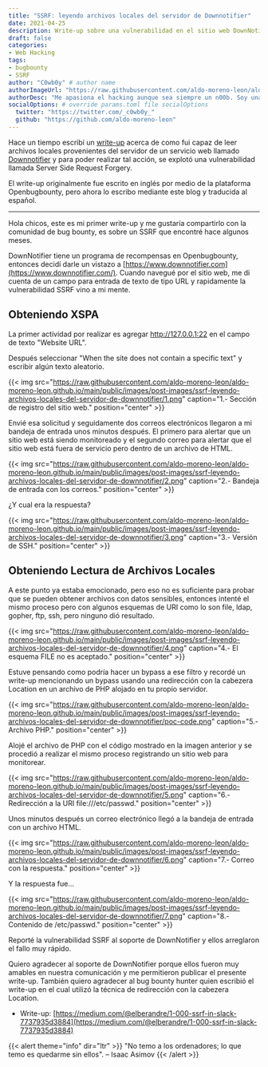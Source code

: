 ```yaml
---
title: "SSRF: leyendo archivos locales del servidor de Downnotifier"
date: 2021-04-25
description: Write-up sobre una vulnerabilidad en el sitio web DownNotifier
draft: false
categories:
- Web Hacking
tags:
- bugbounty
- SSRF
author: "C0wb0y" # author name
authorImageUrl: "https://raw.githubusercontent.com/aldo-moreno-leon/aldo-moreno-leon.github.io/main/public/images/post-images/desert-bunker/justice.jpg" # your image url. We use `authorImageUrl` first. If not set, we use `authorImage`.
authorDesc: "Me apasiona el hacking aunque sea siempre un n00b. Soy una persona extremadamente curiosa. Leer libros, ver películas y series, son solo algunos de tantos hobbies que disfruto hacer." # author description
socialOptions: # override params.toml file socialOptions
  twitter: "https://twitter.com/_c0wb0y_"
  github: "https://github.com/aldo-moreno-leon"
---
```


Hace un tiempo escribí un [write-up](https://www.openbugbounty.org/blog/leonmugen/ssrf-reading-local-files-from-downnotifier-server/) acerca de como fui capaz de leer archivos locales provenientes del servidor de un servicio web llamado [Downnotifier](https://www.downnotifier.com/) y para poder realizar tal acción, se explotó una vulnerabilidad llamada Server Side Request Forgery.

El write-up originalmente fue escrito en inglés por medio de la plataforma Openbugbounty, pero ahora lo escribo mediante este blog y traducida al español.
<!--more-->
---

Hola chicos, este es mi primer write-up y me gustaría compartirlo con la comunidad de bug bounty, es sobre un SSRF que encontré hace algunos meses.

DownNotifier tiene un programa de recompensas en Openbugbounty, entonces decidí darle un vistazo a [https://www.downnotifier.com](https://www.downnotifier.com/). Cuando navegué por el sitio web, me di cuenta de un campo para entrada de texto de tipo URL y rapidamente la vulnerabilidad SSRF vino a mi mente.

## Obteniendo XSPA

La primer actividad por realizar es agregar http://127.0.0.1:22 en el campo de texto "Website URL".

Después seleccionar "When the site does not contain a specific text" y escribir algún texto aleatorio.

{{< img src="https://raw.githubusercontent.com/aldo-moreno-leon/aldo-moreno-leon.github.io/main/public/images/post-images/ssrf-leyendo-archivos-locales-del-servidor-de-downnotifier/1.png" caption="1.- Sección de registro del sitio web." position="center" >}}

Envié esa solicitud y seguidamente dos correos electrónicos llegaron a mi bandeja de entrada unos minutos después. El primero para alertar que un sitio web está siendo monitoreado y el segundo correo para alertar que el sitio web está fuera de servicio pero dentro de un archivo de HTML.

{{< img src="https://raw.githubusercontent.com/aldo-moreno-leon/aldo-moreno-leon.github.io/main/public/images/post-images/ssrf-leyendo-archivos-locales-del-servidor-de-downnotifier/2.png" caption="2.- Bandeja de entrada con los correos." position="center" >}}

¿Y cual era la respuesta?

{{< img src="https://raw.githubusercontent.com/aldo-moreno-leon/aldo-moreno-leon.github.io/main/public/images/post-images/ssrf-leyendo-archivos-locales-del-servidor-de-downnotifier/3.png" caption="3.- Versión de SSH." position="center" >}}

## Obteniendo Lectura de Archivos Locales

A este punto ya estaba emocionado, pero eso no es suficiente para probar que se pueden obtener archivos con datos sensibles, entonces intenté el mismo proceso pero con algunos esquemas de URI como lo son file, ldap, gopher, ftp, ssh, pero ninguno dió resultado.

{{< img src="https://raw.githubusercontent.com/aldo-moreno-leon/aldo-moreno-leon.github.io/main/public/images/post-images/ssrf-leyendo-archivos-locales-del-servidor-de-downnotifier/4.png" caption="4.- El esquema FILE no es aceptado." position="center" >}}

Estuve pensando como podría hacer un bypass a ese filtro y recordé un write-up mencionando un bypass usando una redirección con la cabezera Location en un archivo de PHP alojado en tu propio servidor.

{{< img src="https://raw.githubusercontent.com/aldo-moreno-leon/aldo-moreno-leon.github.io/main/public/images/post-images/ssrf-leyendo-archivos-locales-del-servidor-de-downnotifier/poc-code.png" caption="5.- Archivo PHP." position="center" >}}

Alojé el archivo de PHP con el código mostrado en la imagen anterior y se procedió a realizar el mismo proceso registrando un sitio web para monitorear.

{{< img src="https://raw.githubusercontent.com/aldo-moreno-leon/aldo-moreno-leon.github.io/main/public/images/post-images/ssrf-leyendo-archivos-locales-del-servidor-de-downnotifier/5.png" caption="6.- Redirección a la URI  file:///etc/passwd." position="center" >}}

Unos minutos después un correo electrónico llegó a la bandeja de entrada con un archivo HTML.

{{< img src="https://raw.githubusercontent.com/aldo-moreno-leon/aldo-moreno-leon.github.io/main/public/images/post-images/ssrf-leyendo-archivos-locales-del-servidor-de-downnotifier/6.png" caption="7.- Correo con la respuesta." position="center" >}}

Y la respuesta fue...

{{< img src="https://raw.githubusercontent.com/aldo-moreno-leon/aldo-moreno-leon.github.io/main/public/images/post-images/ssrf-leyendo-archivos-locales-del-servidor-de-downnotifier/7.png" caption="8.- Contenido de /etc/passwd." position="center" >}}

Reporté la vulnerabilidad SSRF al soporte de DownNotifier y ellos arreglaron el fallo muy rápido.

Quiero agradecer al soporte de DownNotifier porque ellos fueron muy amables en nuestra comunicación y me permitieron publicar el presente write-up. También quiero agradecer al bug bounty hunter quien escribió el write-up en el cual utilizó la técnica de redirección con la cabezera Location.

- Write-up: [https://medium.com/@elberandre/1-000-ssrf-in-slack-7737935d3884](https://medium.com/@elberandre/1-000-ssrf-in-slack-7737935d3884)

{{< alert theme="info" dir="ltr" >}}
"No temo a los ordenadores; lo que temo es quedarme sin ellos". – Isaac Asimov
{{< /alert >}}